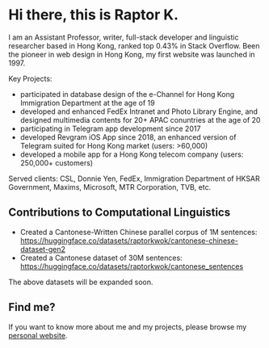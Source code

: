 # Hi there, this is Raptor K.

I am an Assistant Professor, writer, full-stack developer and linguistic researcher based in Hong Kong, ranked top 0.43% in Stack Overflow. Been the pioneer in web design in Hong Kong, my first website was launched in 1997.

Key Projects:
- participated in database design of the e-Channel for Hong Kong Immigration Department at the age of 19
- developed and enhanced FedEx Intranet and Photo Library Engine, and designed multimedia contents for 20+ APAC conuntries at the age of 20
- participating in Telegram app development since 2017
- developed Revgram iOS App since 2018, an enhanced version of Telegram suited for Hong Kong market (users: >60,000)
- developed a mobile app for a Hong Kong telecom company (users: 250,000+ customers)

Served clients:
CSL, Donnie Yen, FedEx, Immigration Department of HKSAR Government, Maxims, Microsoft, MTR Corporation, TVB, etc.

## Contributions to Computational Linguistics

- Created a Cantonese-Written Chinese parallel corpus of 1M sentences: https://huggingface.co/datasets/raptorkwok/cantonese-chinese-dataset-gen2
- Created a Cantonese dataset of 30M sentences: https://huggingface.co/datasets/raptorkwok/cantonese_sentences

The above datasets will be expanded soon.

## Find me?

If you want to know more about me and my projects, please browse my [personal website](https://raptor.hk).
